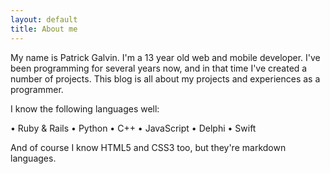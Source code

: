 ```yaml
---
layout: default
title: About me
---
```


My name is Patrick Galvin. I'm a 13 year old web and mobile developer. I've been programming for several years now, and in that time I've created a number of projects. This blog is all about my projects and experiences as a programmer.

I know the following languages well:

• Ruby & Rails
• Python
• C++
• JavaScript
• Delphi
• Swift

And of course I know HTML5 and CSS3 too, but they're markdown languages.
